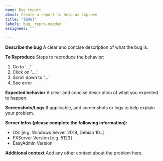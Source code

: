 ```yaml
---
name: Bug report
about: Create a report to help us improve
title: "[BUG]"
labels: bug, repro-needed
assignees: ''

---
```


**Describe the bug**
A clear and concise description of what the bug is.

**To Reproduce**
Steps to reproduce the behavior:
1. Go to '...'
2. Click on '....'
3. Scroll down to '....'
4. See error

**Expected behavior**
A clear and concise description of what you expected to happen.

**Screenshots/Logs**
If applicable, add screenshots or logs to help explain your problem.


**Server Infos (please complete the following information):**
 - OS: [e.g. Windows Server 2019, Debian 10..]
 - FXServer Version [e.g. 5123]
 - EasyAdmin Version

**Additional context**
Add any other context about the problem here.
